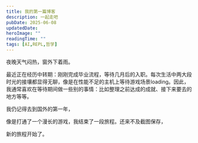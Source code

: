 ```yaml
---
title: 我的第一篇博客
description: 一起走吧
pubDate: 2025-06-08
updatedDate: 
heroImage: ""
readingTime: ""
tags: [AI,REPL,哲学]
---
```


夜晚天气闷热，窗外下着雨。

最近正在经历中转期：刚刚完成毕业流程，等待几月后的入职。每次生活中两大段时光的接壤都显得无聊，像是在性能不足的主机上等待游戏场景loading。因此，我通常喜欢在等待期间做一些别的事情：比如整理之前达成的成就、接下来要去的地方等等。

我仍记得去到国外的第一年，



像是打通了一个漫长的游戏，我结束了一段旅程。还来不及截图保存，

新的旅程开始了。